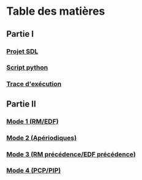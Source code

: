 # Table des matières
## Partie I
### [Projet SDL](partie1/partiesdl)
### [Script python](partie1/superviseur_threads.py)
### [Trace d'exécution](partie1/trace.png)

## Partie II
### [Mode 1 (RM/EDF)](partie2/etape1_mode1.md)
### [Mode 2 (Apériodiques)](partie2/etape1_mode2.md)
### [Mode 3 (RM précédence/EDF précédence)](partie2/etape1_mode3.md)
### [Mode 4 (PCP/PIP)](partie2/etape1_mode4.md)

<!-- 
## [Partie I](partie1/) -->

